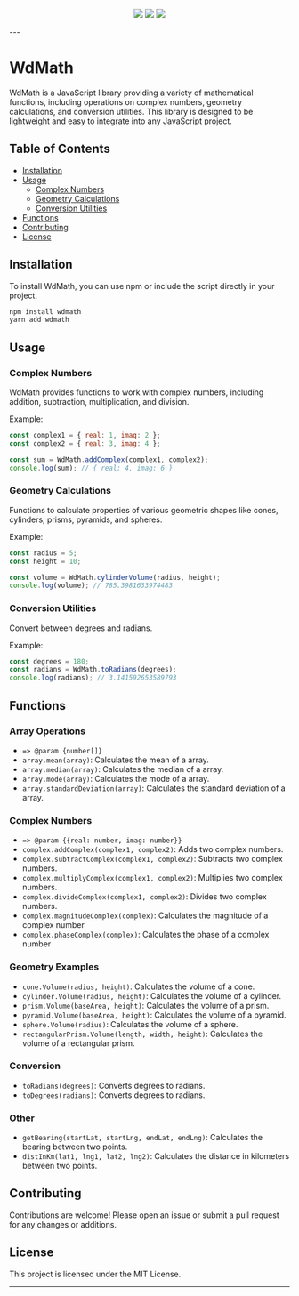 <p align="center">
<img src="https://img.shields.io/github/languages/code-size/Niix-Dan/WdMath.svg"></a>
<a href="https://github.com/Niix-Dan/WdMath/graphs/contributors"><img src="https://img.shields.io/github/contributors/Niix-Dan/WdMath.svg"></a>
<a href="https://github.com/Niix-Dan/WdMath/stargazers"><img src="https://img.shields.io/github/stars/Niix-Dan/WdMath.svg?label=Stars&logo=github"></a>
</p>
---

# WdMath

WdMath is a JavaScript library providing a variety of mathematical functions, including operations on complex numbers, geometry calculations, and conversion utilities. This library is designed to be lightweight and easy to integrate into any JavaScript project.

## Table of Contents

- [Installation](#installation)
- [Usage](#usage)
  - [Complex Numbers](#complex-numbers)
  - [Geometry Calculations](#geometry-calculations)
  - [Conversion Utilities](#conversion-utilities)
- [Functions](#functions)
- [Contributing](#contributing)
- [License](#license)

## Installation

To install WdMath, you can use npm or include the script directly in your project.

```sh
npm install wdmath
yarn add wdmath
```

## Usage

### Complex Numbers

WdMath provides functions to work with complex numbers, including addition, subtraction, multiplication, and division.

Example:

```javascript
const complex1 = { real: 1, imag: 2 };
const complex2 = { real: 3, imag: 4 };

const sum = WdMath.addComplex(complex1, complex2);
console.log(sum); // { real: 4, imag: 6 }
```

### Geometry Calculations

Functions to calculate properties of various geometric shapes like cones, cylinders, prisms, pyramids, and spheres.

Example:

```javascript
const radius = 5;
const height = 10;

const volume = WdMath.cylinderVolume(radius, height);
console.log(volume); // 785.3981633974483
```

### Conversion Utilities

Convert between degrees and radians.

Example:

```javascript
const degrees = 180;
const radians = WdMath.toRadians(degrees);
console.log(radians); // 3.141592653589793
```

## Functions

### Array Operations

- `=> @param {number[]}`
- `array.mean(array)`: Calculates the mean of a array.
- `array.median(array)`: Calculates the median of a array.
- `array.mode(array)`: Calculates the mode of a array.
- `array.standardDeviation(array)`: Calculates the standard deviation of a array.

### Complex Numbers

- `=> @param {{real: number, imag: number}}`
- `complex.addComplex(complex1, complex2)`: Adds two complex numbers.
- `complex.subtractComplex(complex1, complex2)`: Subtracts two complex numbers.
- `complex.multiplyComplex(complex1, complex2)`: Multiplies two complex numbers.
- `complex.divideComplex(complex1, complex2)`: Divides two complex numbers.
- `complex.magnitudeComplex(complex)`: Calculates the magnitude of a complex number
- `complex.phaseComplex(complex)`: Calculates the phase of a complex number

### Geometry Examples

- `cone.Volume(radius, height)`: Calculates the volume of a cone.
- `cylinder.Volume(radius, height)`: Calculates the volume of a cylinder.
- `prism.Volume(baseArea, height)`: Calculates the volume of a prism.
- `pyramid.Volume(baseArea, height)`: Calculates the volume of a pyramid.
- `sphere.Volume(radius)`: Calculates the volume of a sphere.
- `rectangularPrism.Volume(length, width, height)`: Calculates the volume of a rectangular prism.

### Conversion

- `toRadians(degrees)`: Converts degrees to radians.
- `toDegrees(radians)`: Converts degrees to radians.

### Other

- `getBearing(startLat, startLng, endLat, endLng)`: Calculates the bearing between two points.
- `distInKm(lat1, lng1, lat2, lng2)`: Calculates the distance in kilometers between two points.

## Contributing

Contributions are welcome! Please open an issue or submit a pull request for any changes or additions.

## License

This project is licensed under the MIT License.

---
